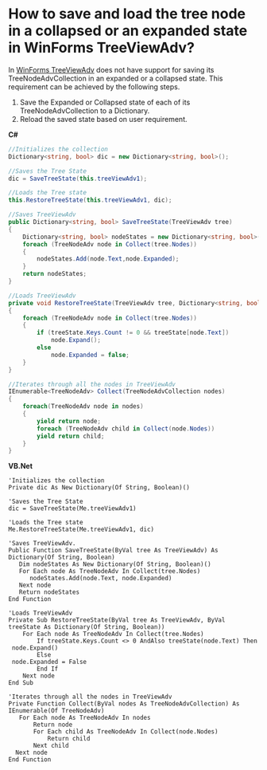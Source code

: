# How to save and load the tree node in a collapsed or an expanded state in WinForms TreeViewAdv?

In [WinForms TreeViewAdv](https://www.syncfusion.com/winforms-ui-controls/treeview) does not have support for saving its TreeNodeAdvCollection in an expanded or a collapsed state. This requirement can be achieved by the following steps.​

1. Save the Expanded or Collapsed state of each of its TreeNodeAdvCollection to a Dictionary.
2. Reload the saved state based on user requirement.

**C#**

```csharp
//Initializes the collection
Dictionary<string, bool> dic = new Dictionary<string, bool>();

//Saves the Tree State
dic = SaveTreeState(this.treeViewAdv1);

//Loads the Tree state
this.RestoreTreeState(this.treeViewAdv1, dic);

//Saves TreeViewAdv
public Dictionary<string, bool> SaveTreeState(TreeViewAdv tree)
{
    Dictionary<string, bool> nodeStates = new Dictionary<string, bool>();  
    foreach (TreeNodeAdv node in Collect(tree.Nodes))
    {
        nodeStates.Add(node.Text,node.Expanded);
    }
    return nodeStates;
}

//Loads TreeViewAdv
private void RestoreTreeState(TreeViewAdv tree, Dictionary<string, bool> treeState)
{
    foreach (TreeNodeAdv node in Collect(tree.Nodes))
    {
        if (treeState.Keys.Count != 0 && treeState[node.Text])
            node.Expand();
        else
            node.Expanded = false;
    }
}

//Iterates through all the nodes in TreeViewAdv
IEnumerable<TreeNodeAdv> Collect(TreeNodeAdvCollection nodes)
{
    foreach(TreeNodeAdv node in nodes)
    {
        yield return node;
        foreach (TreeNodeAdv child in Collect(node.Nodes))
        yield return child;
    }
}
```

**VB.Net**

```vbnet
'Initializes the collection
Private dic As New Dictionary(Of String, Boolean)()

'Saves the Tree State
dic = SaveTreeState(Me.treeViewAdv1)

'Loads the Tree state
Me.RestoreTreeState(Me.treeViewAdv1, dic)

'Saves TreeViewAdv.
Public Function SaveTreeState(ByVal tree As TreeViewAdv) As Dictionary(Of String, Boolean)
   Dim nodeStates As New Dictionary(Of String, Boolean)()
   For Each node As TreeNodeAdv In Collect(tree.Nodes)
      nodeStates.Add(node.Text, node.Expanded)
   Next node
   Return nodeStates
End Function

'Loads TreeViewAdv
Private Sub RestoreTreeState(ByVal tree As TreeViewAdv, ByVal treeState As Dictionary(Of String, Boolean))
    For Each node As TreeNodeAdv In Collect(tree.Nodes)
        If treeState.Keys.Count <> 0 AndAlso treeState(node.Text) Then
 node.Expand()
        Else
 node.Expanded = False
        End If
    Next node
End Sub

'Iterates through all the nodes in TreeViewAdv
Private Function Collect(ByVal nodes As TreeNodeAdvCollection) As IEnumerable(Of TreeNodeAdv)
   For Each node As TreeNodeAdv In nodes
       Return node
       For Each child As TreeNodeAdv In Collect(node.Nodes)
           Return child
       Next child
  Next node
End Function
```
